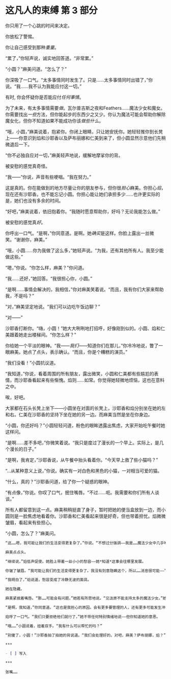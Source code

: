 # 这凡人的束缚 第 3 部分

你只用了一个心跳的时间来决定。

你放松了警惕。

你让自己感受到那种*重量*。

“累了，”你轻声说，诚实地回答道。“非常累。”

“小圆？”麻美问道。“怎么了？”

你深吸了一口气。“太多事情同时发生了。只是……太多事情同时出错了，”你说。“我……我不认为我能应付这一切。”

有时, 你会怀疑你是否能应付*任何事情*。

为了未来，有太多事情需要*做*。瓦尔普吉斯之夜和Feathers……魔法少女和魔女。你需要找出*一些*方法，但你能起步的东西少之又少。你认为魔法可能会帮助你解除魔女化，但你不知道如果不能成功你该*做些什么*。

“哦，小圆，”麻美说着，抱紧你。你闭上眼睛，只让她安抚你。她轻轻推你到长凳上——你意识到焰和沙耶香以及萨布丽娜和仁美到来了，但小圆显然示意他们先稍微退后一下。

“你不必独自应对一切，”麻美轻声地说，缓解地摩挲你的背。

被安慰的感觉真奇怪。

“我——”你说，声音有些哽咽。“我在努力。”

这是真的。你在能做到的地方尽量让你的朋友参与，但你很*担心*麻美。你担心*焰*，现在还有沙耶香。也不能忘记小圆。你担心能让她们承担多少……也许更实际的是，她们也没有多余的时间。

“好吧，”麻美说着，依旧抱着你。“我随时愿意帮助你，好吗？无论我能怎么做。”

被安慰的感觉真*好*。

你呼出一口气。“是啊，”你同意道。是啊。她*确实*是这样。你脸上露出一丝微笑。“谢谢你，麻美。”

“哦，小圆……你为我做了这么多，”她轻声说。“为我，还有其他所有人。我至少能做这些。”

“嗯，”你说。“你怎么样，麻美？”你问道。

“我……还好，”她回答。“我很担心你，小圆。”

“是啊……事情会解决的，我相信，”你对麻美笑着说。“而且，我有你们大家来帮助我，不是吗？”

“对，”麻美坚定地说。“我们可以边吃午饭边聊？”

“对——”

沙耶香打断你。“嗨，小圆！”她大大咧咧地打招呼，好像刚到似的。小圆、焰和仁美跟着她走出楼梯间。“你怎么样？”

你给她一个平淡的眼神。“我——*我们*——知道你们在那儿，”你冷冷地说，瞥了一眼麻美。她点了点头，表示确认。“而且，你是个糟糕的演员。”

“我们没看！”小圆抗议道。

“我知道，”你说，看着周围的所有朋友，露出微笑，小圆和仁美都有些尴尬的表情，而沙耶香看起来有些惭愧。焰则……如常。你觉得她轻微地烦恼，这也在意料之中。

唉，好吧。

大家都在石头长凳上坐下——小圆坐在对面的长凳上，沙耶香和焰分别坐在她的左和右。仁美在沙耶香的坚持下坐在她的另一边。而麻美当然是坐在你身边。

“小圆，你还好吗？”小圆轻轻问道，粉色的眼眸透露出焦虑，大家开始吃午餐时她这样问。

“是啊……差不多吧，”你微笑着说。“我只是度过了漫长的一个早上。实际上，是几个漫长的日子。”

“是啊，我肯定，”沙耶香说，从午餐中抬头看着你。“今天早上救了些小猫吗？”

“…从某种意义上说，”你说。确实有一对白色和黑色的小猫，一对相当可爱的猫。

“什么，真的？”沙耶香问道，给了你一个疑惑的眼神。

“有点像，”你说。你叹了口气，抿住嘴唇。“不过……呃。我需要和你们所有人谈谈。”

所有人都留意到这一点。麻美稍稍挺直了身子，暂时把她的便当盒放到一边，而小圆则是一脸焦虑地看着你。沙耶香和仁美看起来很是好奇，但也带着担忧。焰微微皱眉，看起来有些担心。

“小圆，怎么了？”麻美问。

```markdown
“这……嗯，我可能让我们的生活变得更复杂了。”你说。“不想过分强调——我是……魔法少女中几乎唯一的一个。这不是自夸什么的。我的力量，我净化悲叹之力的能力是独一无二的。”你主要是为了小圆、仁美和沙耶香的理解在解释。

麻美点点头。

“继续说，”焰低声促使。她脸上带着一丝小小的愁容——她*知道*这事会往哪里发展。

你皱了皱眉。“我可能让我们的生活变得更复杂了。我没有刻意隐瞒这个，所以……消息很可能——” 这里没有什么*可能*，但提织莉子又是另一个麻烦事，“——已经传播出去了。我们可能会在某个时候接收到……移民。”

“我明白了，”焰说道，愁容变成了冷静无波的面具。

她在隐藏。

麻美紧抿着嘴唇。“那……可能会有问题，”她若有所思地说。“见泷原不能支持太多的魔法少女。”她瞥了你一眼。“我是说，我相信你能帮忙，萨布丽娜，但你不能无处不在。”

“是啊，我知道，”你同意道。“这也是我担心的原因。会有更多要管理的人，还有更多可能发生冲突的人。”

焰呼了一口气。“我们只要拒绝他们就行了，”她不带任何特别情绪地说——但你知道她的意思。

“哦……”小圆说着，扭着双手。“我有什么可以帮忙的吗？”

“别傻了，小圆！”沙耶香拍了拍她的背说道。“我们会处理好的。对吧，麻美？萨布丽娜，焰？”

***

- [ ] 写入

***

张嘴……
```
